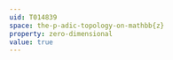 ```yaml
---
uid: T014839
space: the-p-adic-topology-on-mathbb{z}
property: zero-dimensional
value: true
---
```

